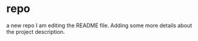 # repo
a new repo
I am editing the README file. Adding some more details about the project description.
